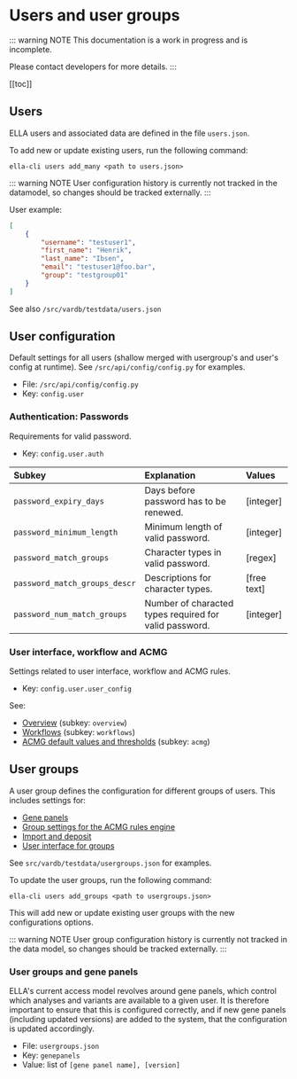 # Users and user groups

::: warning NOTE
This documentation is a work in progress and is incomplete.

Please contact developers for more details.
:::

[[toc]]

## Users

ELLA users and associated data are defined in the file `users.json`. 

To add new or update existing users, run the following command:
```
ella-cli users add_many <path to users.json>
```

::: warning NOTE
User configuration history is currently not tracked in the datamodel, so changes should be tracked externally.
:::

User example:

```json
[
    {
        "username": "testuser1",
        "first_name": "Henrik",
        "last_name": "Ibsen",
        "email": "testuser1@foo.bar",
        "group": "testgroup01"
    }
]
```

See also `/src/vardb/testdata/users.json`

## User configuration

Default settings for all users (shallow merged with usergroup's and user's config at runtime). See `/src/api/config/config.py` for examples. 

- File: `/src/api/config/config.py`
- Key: `config.user`


### Authentication: Passwords

Requirements for valid password.

- Key: `config.user.auth`

Subkey	|	Explanation |   Values
:---	|	:---    |	:---
`password_expiry_days`  |   Days before password has to be renewed. |   [integer]
`password_minimum_length`   |   Minimum length of valid password. |   [integer]
`password_match_groups`   |   Character types in valid password. |   [regex]
`password_match_groups_descr`   |   Descriptions for character types. |   [free text]
`password_num_match_groups`   |   Number of characted types required for valid password.  |   [integer]


### User interface, workflow and ACMG

Settings related to user interface, workflow and ACMG rules. 

- Key: `config.user.user_config`

See: 
- [Overview](/technical/uioptions.html#overview-and-info-page) (subkey: `overview`)
- [Workflows](/technical/uioptions.html#finalize-requirements) (subkey: `workflows`)
- [ACMG default values and thresholds](/technical/acmg.html#default-values-and-thresholds) (subkey: `acmg`)


## User groups

A user group defines the configuration for different groups of users. This includes settings for: 

- [Gene panels](#user-groups-and-gene-panels)
- [Group settings for the ACMG rules engine](/technical/acmg.html#user-group-overrides)
- [Import and deposit](/technical/import.md)  
- [User interface for groups](/technical/uioptions.html#configure-elements-to-show)

See `src/vardb/testdata/usergroups.json` for examples.

To update the user groups, run the following command:
```
ella-cli users add_groups <path to usergroups.json>
```

This will add new or update existing user groups with the new configurations options.

::: warning NOTE
User group configuration history is currently not tracked in the data model, so changes should be tracked externally.
:::

### User groups and gene panels

ELLA's current access model revolves around gene panels, which control which analyses and variants are available to a given user. It is therefore important to ensure that this is configured correctly, and if new gene panels (including updated versions) are added to the system, that the configuration is updated accordingly.

- File: `usergroups.json`
- Key: `genepanels`
- Value: list of `[gene panel name], [version]`
